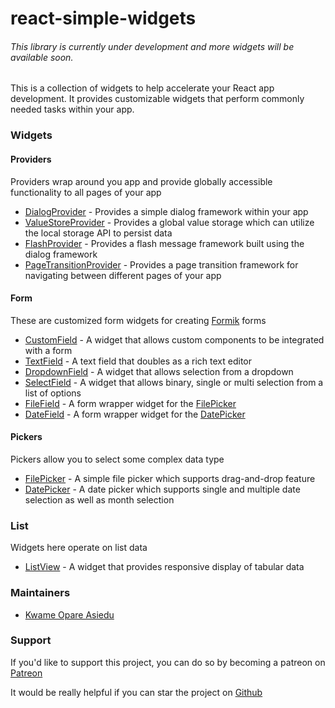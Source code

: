# react-simple-widgets

###### _This library is currently under development and more widgets will be available soon._

This is a collection of widgets to help accelerate your React app development.
It provides customizable widgets that perform commonly needed tasks within your app.

### Widgets

#### Providers

Providers wrap around you app and provide globally accessible functionality to all pages of your app

-   [DialogProvider](./docs/dialog-provider.md) - Provides a simple dialog framework within your app
-   [ValueStoreProvider](docs/value-store-provider.md) - Provides a global value storage which can 
    utilize the local storage API to persist data
-   [FlashProvider](./docs/flash-provider.md) - Provides a flash message framework built using the 
    dialog framework
-   [PageTransitionProvider](./docs/page-transition-provider.md) - Provides a page transition 
    framework for navigating between different pages of your app

#### Form

These are customized form widgets for creating [Formik](https://jaredpalmer.com/formik/) forms

-   [CustomField](./docs/custom-field.md) - A widget that allows custom components to be integrated 
    with a form 
-   [TextField](./docs/text-field.md) - A text field that doubles as a rich text editor
-   [DropdownField](./docs/dropdown-field.md) - A widget that allows selection from a dropdown
-   [SelectField](./docs/select-field.md) - A widget that allows binary, single or multi selection 
    from a list of options
-   [FileField](./docs/file-field.md) - A form wrapper widget for the 
    [FilePicker](./docs/file-picker.md)
-   [DateField](./docs/date-field.md) - A form wrapper widget for the 
    [DatePicker](./docs/date-picker.md)

#### Pickers

Pickers allow you to select some complex data type

-   [FilePicker](./docs/file-picker.md) - A simple file picker which supports drag-and-drop feature
-   [DatePicker](./docs/date-picker.md) - A date picker which supports single and multiple date 
    selection as well as month selection

### List

Widgets here operate on list data

-   [ListView](./docs/list-view.md) - A widget that provides responsive display of tabular data

### Maintainers

-   [Kwame Opare Asiedu](https://github.com/kwameopareasiedu/)

### Support

If you'd like to support this project, you can do so by becoming a patreon on 
[Patreon](https://www.patreon.com/kwameopareasiedu)

It would be really helpful if you can star the project on 
[Github](https://github.com/kwameopareasiedu/react-simple-widgets)

